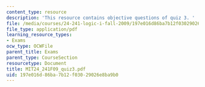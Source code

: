 ```yaml
---
content_type: resource
description: 'This resource contains objective questions of quiz 3. '
file: /media/courses/24-241-logic-i-fall-2009/197e016d86ba7b12f03029026e8ba9b0_MIT24_241F09_quiz3.pdf
file_type: application/pdf
learning_resource_types:
- Exams
ocw_type: OCWFile
parent_title: Exams
parent_type: CourseSection
resourcetype: Document
title: MIT24_241F09_quiz3.pdf
uid: 197e016d-86ba-7b12-f030-29026e8ba9b0
---
```

